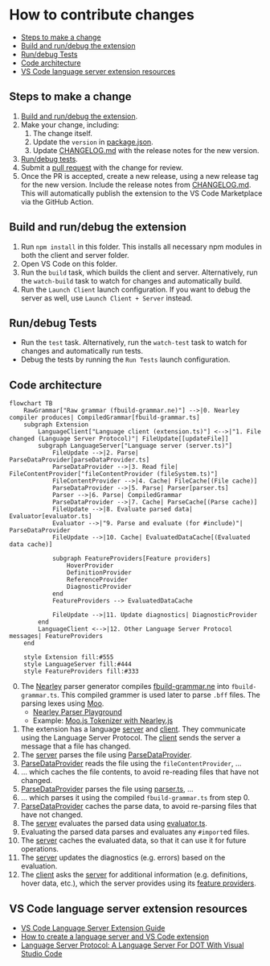 # How to contribute changes

* [Steps to make a change](#steps-to-make-a-change)
* [Build and run/debug the extension](#build-and-rundebug-the-extension)
* [Run/debug Tests](#rundebug-tests)
* [Code architecture](#code-architecture)
* [VS Code language server extension resources](#vs-code-language-server-extension-resources)

## Steps to make a change

1. [Build and run/debug the extension](#build-and-rundebug-the-extension).
2. Make your change, including:
    1. The change itself.
    2. Update the `version` in [package.json](package.json).
    3. Update [CHANGELOG.md](CHANGELOG.md) with the release notes for the new version.
3. [Run/debug tests](#rundebug-tests).
4. Submit a [pull request](https://github.com/harrisont/fastbuild-vscode/pulls) with the change for review.
5. Once the PR is accepted, create a new release, using a new release tag for the new version. Include the release notes from [CHANGELOG.md](CHANGELOG.md). This will automatically publish the extension to the VS Code Marketplace via the GitHub Action.

## Build and run/debug the extension

1. Run `npm install` in this folder. This installs all necessary npm modules in both the client and server folder.
2. Open VS Code on this folder.
3. Run the `build` task, which builds the client and server. Alternatively, run the `watch-build` task to watch for changes and automatically build.
4. Run the `Launch Client` launch configuration. If you want to debug the server as well, use `Launch Client + Server` instead.

## Run/debug Tests

* Run the `test` task. Alternatively, run the `watch-test` task to watch for changes and automatically run tests.
* Debug the tests by running the `Run Tests` launch configuration.

## Code architecture

```mermaid
flowchart TB
    RawGrammar["Raw grammar (fbuild-grammar.ne)"] -->|0. Nearley compiler produces| CompiledGrammar[fbuild-grammar.ts]
    subgraph Extension
        LanguageClient["Language client (extension.ts)"] <-->|"1. File changed (Language Server Protocol)"| FileUpdate[[updateFile]]
        subgraph LanguageServer["Language server (server.ts)"]
            FileUpdate -->|2. Parse| ParseDataProvider[parseDataProvider.ts]
            ParseDataProvider -->|3. Read file| FileContentProvider["fileContentProvider (fileSystem.ts)"]
            FileContentProvider -->|4. Cache| FileCache[(File cache)]
            ParseDataProvider -->|5. Parse| Parser[parser.ts]
            Parser -->|6. Parse| CompiledGrammar
            ParseDataProvider -->|7. Cache| ParseCache[(Parse cache)]
            FileUpdate -->|8. Evaluate parsed data| Evaluator[evaluator.ts]
            Evaluator -->|"9. Parse and evaluate (for #include)"| ParseDataProvider
            FileUpdate -->|10. Cache| EvaluatedDataCache[(Evaluated data cache)]

            subgraph FeatureProviders[Feature providers]
                HoverProvider
                DefinitionProvider
                ReferenceProvider
                DiagnosticProvider
            end
            FeatureProviders --> EvaluatedDataCache

            FileUpdate -->|11. Update diagnostics| DiagnosticProvider
        end
        LanguageClient <-->|12. Other Language Server Protocol messages| FeatureProviders
    end

    style Extension fill:#555
    style LanguageServer fill:#444
    style FeatureProviders fill:#333
```

0. The [Nearley](https://nearley.js.org/) parser generator compiles [fbuild-grammar.ne](server/src/fbuild-grammar.ne) into `fbuild-grammar.ts`. This compiled grammer is used later to parse `.bff` files. The parsing lexes using [Moo](https://github.com/no-context/moo).
   * [Nearley Parser Playground](https://omrelli.ug/nearley-playground/)
   * Example: [Moo.js Tokenizer with Nearley.js](https://www.youtube.com/watch?v=GP91_duEmk8)
1. The extension has a language [server](server/src/server.ts) and [client](client/src/extension.ts). They communicate using the Language Server Protocol. The [client](client/src/extension.ts) sends the server a message that a file has changed.
2. The [server](server/src/server.ts) parses the file using [ParseDataProvider](server/src/parseDataProvider.ts).
3. [ParseDataProvider](server/src/parseDataProvider.ts) reads the file using the `fileContentProvider`, ...
4. ... which caches the file contents, to avoid re-reading files that have not changed.
5. [ParseDataProvider](server/src/parseDataProvider.ts) parses the file using [parser.ts](server/src/parser.ts), ...
6. ... which parses it using the compiled `fbuild-grammar.ts` from step 0.
7. [ParseDataProvider](server/src/parseDataProvider.ts) caches the parse data, to avoid re-parsing files that have not changed.
8. The [server](server/src/server.ts) evaluates the parsed data using [evaluator.ts](server/src/evaluator.ts).
9. Evaluating the parsed data parses and evaluates any `#import`ed files.
10. The [server](server/src/server.ts) caches the evaluated data, so that it can use it for future operations.
11. The [server](server/src/server.ts) updates the diagnostics (e.g. errors) based on the evaluation.
12. The [client](client/src/extension.ts) asks the [server](server/src/server.ts) for additional information (e.g. definitions, hover data, etc.), which the server provides using its [feature providers](server/src/features/).

## VS Code language server extension resources

* [VS Code Language Server Extension Guide](https://code.visualstudio.com/api/language-extensions/language-server-extension-guide)
* [How to create a language server and VS Code extension](https://github.com/donaldpipowitch/how-to-create-a-language-server-and-vscode-extension)
* [Language Server Protocol: A Language Server For DOT With Visual Studio Code](https://tomassetti.me/language-server-dot-visual-studio/)

